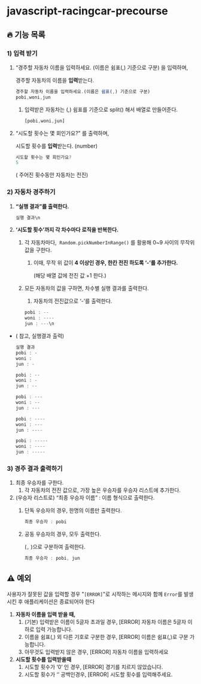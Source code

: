 # javascript-racingcar-precourse

## 🔥 기능 목록

### 1) 입력 받기

1. “경주할 자동차 이름을 입력하세요. (이름은 쉼표(,) 기준으로 구분) 을 입력하며, 
    
    경주할 자동차의 이름을 **입력**받는다. 
    
    ```jsx
    경주할 자동차 이름을 입력하세요.(이름은 쉼표(,) 기준으로 구분)
    pobi,woni,jun
    ```
    
    1. 입력받은 자동차는 (,) 쉼표를 기준으로 split() 해서 배열로 만들어준다.
        
        ```jsx
        [pobi,woni,jun]
        ```
        
2. “시도할 횟수는 몇 회인가요?” 를 출력하며,
    
    시도할 횟수를 **입력**받는다. (number)
    
    ```jsx
    시도할 횟수는 몇 회인가요?
    5
    ```
    
    ( 주어진 횟수동안 자동차는 전진)
    

### 2) 자동차 경주하기

1. **“실행 결과”를 출력한다.**
    
    ```jsx
    실행 결과\n
    ```
    
2. **‘시도할 횟수’까지 각 차수마다 로직을 반복한다.**
    1. 각 자동차마다,  `Random.pickNumberInRange()` 를 활용해 0~9 사이의 무작위 값을 구한다.
        1. 이때, 무작 위 값이 **4 이상인 경우, 한칸 전진 하도록 ‘-’를 추가한다.**
            
            (해당 배열 값에 전진 값 +1 한다.)
            
    2. 모든 자동차의 값을 구하면, 차수별 실행 결과를 출력한다. 
        1. 자동차의 전진값으로 ‘-’를 출력한다.
        
        ```jsx
        pobi : --
        woni : ----
        jun : ---\n
        ```
        

- ( 참고, 실행결과 출력)
    
    ```jsx
    실행 결과
    pobi : -
    woni : 
    jun : -
    
    pobi : --
    woni : -
    jun : --
    
    pobi : ---
    woni : --
    jun : ---
    
    pobi : ----
    woni : ---
    jun : ----
    
    pobi : -----
    woni : ----
    jun : -----
    ```
    

### 3) 경주 결과 출력하기

1. 최종 우승자를 구한다.
    1. 각 자동차의 전진 값으로, 가장 높은 우승자를 우승자 리스트에 추가한다.
2. (우승자 리스트로) “최종 우승자 이름” : 이름 형식으로 출력한다.
    1. 단독 우승자의 경우, 한명의 이름만 출력한다.
        
        ```jsx
        최종 우승자 : pobi
        ```
        
    2. 공동 우승자의 경우, 모두 출력한다.
        
        (`,` )으로 구분하여 출력한다.
        
        ```jsx
        최종 우승자 : pobi, jun
        ```
        

## ⚠️ 예외

사용자가 잘못된 값을 입력할 경우 "`[ERROR]`"로 시작하는 메시지와 함께 `Error`를 발생시킨 후 애플리케이션은 종료되어야 한다

1. **자동차 이름을 입력 받을 때,**
    1. (기본) 입력받은 이름이 5글자 초과일 경우, [ERROR] 자동차 이름은 5글자 이하로 입력 가능합니다.
    2. 이름을 쉼표(,) 외 다른 기호로 구분한 경우, [ERROR] 이름은 쉼표(,)로 구분 가능합니다.
    3. 아무것도 입력받지 않은 경우, [ERROR] 자동차 이름을 입력하세요
2. **시도할 횟수를 입력받을때**
    1. 시도할 횟수가 ‘0’ 인 경우, [ERROR]  경기를 치르지 않았습니다.
    2. 시도할 횟수가 ‘’ 공백인경우, [ERROR] 시도할 횟수를 입력해주세요.